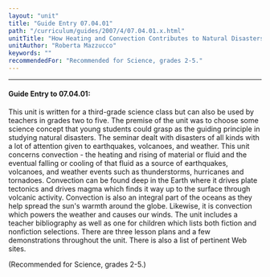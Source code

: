 ```yaml
---
layout: "unit"
title: "Guide Entry 07.04.01"
path: "/curriculum/guides/2007/4/07.04.01.x.html"
unitTitle: "How Heating and Convection Contributes to Natural Disasters"
unitAuthor: "Roberta Mazzucco"
keywords: ""
recommendedFor: "Recommended for Science, grades 2-5."
---
```

<body>
<hr/>
 <h4>
  Guide Entry to 07.04.01:
 </h4>
 <p>
  This unit is written for a third-grade science class but can also be used by teachers in grades two to five. The premise of the unit was to choose some science concept that young students could grasp as the guiding principle in studying natural disasters. The seminar dealt with disasters of all kinds with a lot of attention given to earthquakes, volcanoes, and weather. This unit concerns convection - the heating and rising of material or fluid and the eventual falling or cooling of that fluid as a source of earthquakes, volcanoes, and weather events such as thunderstorms, hurricanes and tornadoes. Convection can be found deep in the Earth where it drives plate tectonics and drives magma which finds it way up to the surface through volcanic activity. Convection is also an integral part of the oceans as they help spread the sun's warmth around the globe. Likewise, it is convection which powers the weather and causes our winds. The unit includes a teacher bibliography as well as one for children which lists both fiction and nonfiction selections. There are three lesson plans and a few demonstrations throughout the unit. There is also a list of pertinent Web sites.
 </p>
<p>
  (Recommended for Science, grades 2-5.)
 </p>

</body>
